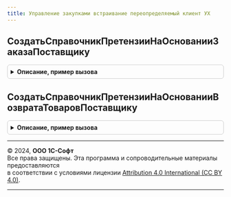 ```yaml
---
title: Управление закупками встраивание переопределяемый клиент УХ
---
```



## СоздатьСправочникПретензииНаОснованииЗаказаПоставщику
<details style="margin: 1em 0; padding: 0.5em; border: 1px solid #ccc; border-radius: 6px;">

<summary style="font-weight: bold; cursor: pointer;">Описание, пример вызова</summary>

```bsl
// Создает справочник Претензия по одной или нескольким заказам поставщику.
//
// Параметры:
//	ОписаниеКоманды - Структура - Описание команды, по которой создаются документы
//	ИмяДокумента - Строка - имя документа в метаданных, который будет создан на основании заявок.
//
Процедура СоздатьСправочникПретензииНаОснованииЗаказаПоставщику(МассивСсылок, ПараметрыВыполнения) Экспорт
```

Пример вызова
```bsl
УправлениеЗакупкамиВстраиваниеПереопределяемыйКлиентУХ.СоздатьСправочникПретензииНаОснованииЗаказаПоставщику(МассивСсылок, ПараметрыВыполнения) 
```
</details>

## СоздатьСправочникПретензииНаОснованииВозвратаТоваровПоставщику
<details style="margin: 1em 0; padding: 0.5em; border: 1px solid #ccc; border-radius: 6px;">

<summary style="font-weight: bold; cursor: pointer;">Описание, пример вызова</summary>

```bsl

// Создает справочник Претензия по одной или нескольким Возвратов Товаров Поставщику.
//
// Параметры:
//	ОписаниеКоманды - Структура - Описание команды, по которой создаются документы
//	ИмяДокумента - Строка - имя документа в метаданных, который будет создан на основании заявок.
//
Процедура СоздатьСправочникПретензииНаОснованииВозвратаТоваровПоставщику(МассивСсылок, ПараметрыВыполнения) Экспорт
```

Пример вызова
```bsl
УправлениеЗакупкамиВстраиваниеПереопределяемыйКлиентУХ.СоздатьСправочникПретензииНаОснованииВозвратаТоваровПоставщику(МассивСсылок, ПараметрыВыполнения) 
```
</details>

---

© 2024, **ООО 1С-Софт**  
Все права защищены. Эта программа и сопроводительные материалы предоставляются  
в соответствии с условиями лицензии [Attribution 4.0 International (CC BY 4.0)](https://creativecommons.org/licenses/by/4.0/legalcode).

---
